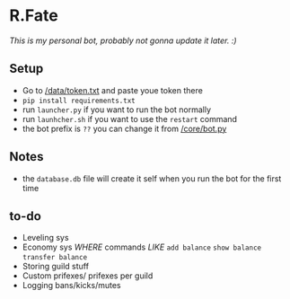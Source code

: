 # R.Fate

*This is my personal bot, probably not gonna update it later. :)*


## Setup
* Go to [/data/token.txt](https://github.com/nxtlo/R.Fate/blob/master/data/token.txt) and paste youe token there
* `pip install requirements.txt`
* run `launcher.py` if you want to run the bot normally
* run `launhcher.sh` if you want to use the `restart` command
* the bot prefix is `??` you can change it from [/core/bot.py](https://github.com/nxtlo/R.Fate/blob/master/core/bot.py)


## Notes 

* the `database.db` file will create it self when you run the bot for the first time

## to-do

* Leveling sys
* Economy sys _WHERE_ commands _LIKE_ `add balance` `show balance` `transfer balance`
* Storing guild stuff
* Custom prifexes/ prifexes per guild
* Logging bans/kicks/mutes
